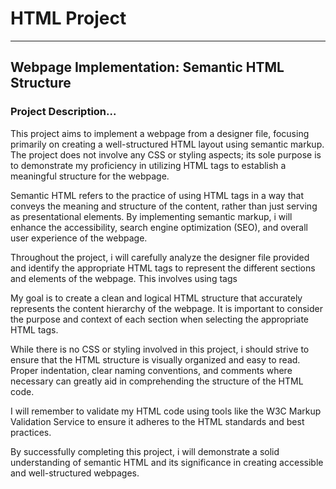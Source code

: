 # HTML Project
---
## Webpage Implementation: Semantic HTML Structure

### Project Description...

This project aims to implement a webpage from a designer file, focusing primarily on creating a well-structured HTML layout using semantic markup. The project does not involve any CSS or styling aspects; its sole purpose is to demonstrate my proficiency in utilizing HTML tags to establish a meaningful structure for the webpage.

Semantic HTML refers to the practice of using HTML tags in a way that conveys the meaning and structure of the content, rather than just serving as presentational elements. By implementing semantic markup, i will enhance the accessibility, search engine optimization (SEO), and overall user experience of the webpage.

Throughout the project, i will carefully analyze the designer file provided and identify the appropriate HTML tags to represent the different sections and elements of the webpage. This involves using tags 

My goal is to create a clean and logical HTML structure that accurately represents the content hierarchy of the webpage. It is important to consider the purpose and context of each section when selecting the appropriate HTML tags.

While there is no CSS or styling involved in this project, i should strive to ensure that the HTML structure is visually organized and easy to read. Proper indentation, clear naming conventions, and comments where necessary can greatly aid in comprehending the structure of the HTML code.

 I will remember to validate my HTML code using tools like the W3C Markup Validation Service to ensure it adheres to the HTML standards and best practices.

By successfully completing this project, i will demonstrate a solid understanding of semantic HTML and its significance in creating accessible and well-structured webpages.

